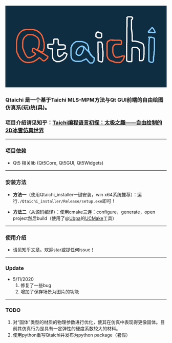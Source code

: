 ![](./images/qtaichi.png)

### Qtaichi 是一个基于Taichi MLS-MPM方法与Qt GUI前端的自由绘图仿真系(玩)统(具)。

### 项目介绍请见知乎：[Taichi编程语言初探：太极之趣——自由绘制的2D冰雪仿真世界](https://zhuanlan.zhihu.com/p/139165414)

---

### 项目依赖

+ Qt5 相关lib (Qt5Core, Qt5GUI, Qt5Widgets)

---

### 安装方法

+ **方法一**（使用Qtaichi_installer一键安装，win x64系统推荐）：运行``./Qtaichi_installer/Release/setup.exe``即可！

+ **方法二**（从源码编译）：使用cmake三连：configure，generate，open project然后build（使用了@[Ubpa](https://github.com/Ubpa)的[UCMake](https://github.com/Ubpa/UCMake)工具）

---

### 使用介绍

+ 请见知乎文章。欢迎star或提任何issue！

---

### Update

+ 5/11/2020
  1. 修复了一些bug
  2. 增加了保存场景为图片的功能

---

### TODO

1. 对“固体”类型的材质的物理参数进行优化，使其在仿真中表现得更像固体。目前其仿真行为是具有一定弹性的硬度系数较大的材料。
2. 使用python重写Qtaichi并发布为python package（暑假）